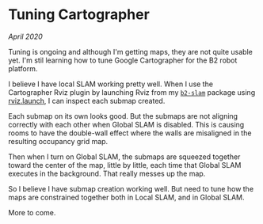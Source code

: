 # Tuning Cartographer
_April 2020_

Tuning is ongoing and although I'm getting maps, they are not quite usable yet. I'm stil learning how to tune Google Cartographer for the B2 robot platform.

I believe I have local SLAM working pretty well. When I use the Cartographer Rviz plugin by launching Rviz from my [`b2-slam`](https://github.com/sheaffej/b2-slam) package using [rviz.launch](https://github.com/sheaffej/b2-slam/blob/dev/b2_slam/launch/rviz.launch), I can inspect each submap created.

Each submap on its own looks good. But the submaps are not aligning correctly with each other when Global SLAM is disabled. This is causing rooms to have the double-wall effect where the walls are misaligned in the resulting occupancy grid map.

Then when I turn on Global SLAM, the submaps are squeezed together toward the center of the map, little by little, each time that Global SLAM executes in the background. That really messes up the map.

So I believe I have submap creation working well. But need to tune how the maps are constrained together both in Local SLAM, and in Global SLAM.

More to come.